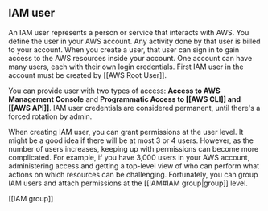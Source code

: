 ## IAM user

An IAM user represents a person or service that interacts with AWS. You define the user in your AWS account. Any activity done by that user is billed to your account. When you create a user, that user can sign in to gain access to the AWS resources inside your account. One account can have many users, each with their own login credentials. First IAM user in the account must be created by [[AWS Root User]].

You can provide user with two types of access: **Access to AWS Management Console** and **Programmatic Access to [[AWS CLI]] and [[AWS API]]**. IAM user credentials are considered permanent, until there's a forced rotation by admin.

When creating IAM user, you can grant permissions at the user level. It might be a good idea if there will be at most 3 or 4 users. However, as the number of users increases, keeping up with permissions can become more complicated. For example, if you have 3,000 users in your AWS account, administering access and getting a top-level view of who can perform what actions on which resources can be challenging.  Fortunately, you can group IAM users and attach permissions at the [[IAM#IAM group|group]] level.

[[IAM group]]